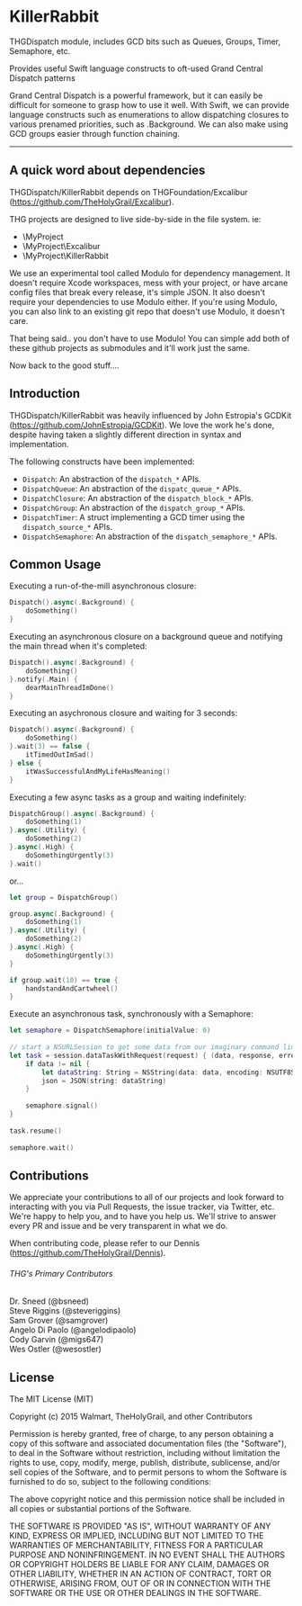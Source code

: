 # KillerRabbit
THGDispatch module, includes GCD bits such as Queues, Groups, Timer, Semaphore, etc.

Provides useful Swift language constructs to oft-used Grand Central Dispatch patterns

Grand Central Dispatch is a powerful framework, but it can easily be difficult for someone to grasp how to use it well. With Swift, we can provide language constructs such as enumerations to allow dispatching closures to various prenamed priorities, such as .Background. We can also make using GCD groups easier through function chaining.

___

## A quick word about dependencies

THGDispatch/KillerRabbit depends on THGFoundation/Excalibur (https://github.com/TheHolyGrail/Excalibur).  

THG projects are designed to live side-by-side in the file system.  ie:

* \MyProject
* \MyProject\Excalibur
* \MyProject\KillerRabbit

We use an experimental tool called Modulo for dependency management.  It doesn't require Xcode workspaces, mess with your project, or have arcane config files that break every release, it's simple JSON.  It also doesn't require your dependencies to use Modulo either.  If you're using Modulo, you can also link to an existing git repo that doesn't use Modulo, it doesn't care.

That being said.. you don't have to use Modulo!  You can simple add both of these github projects as submodules and it'll work just the same.

Now back to the good stuff....

## Introduction

THGDispatch/KillerRabbit was heavily influenced by John Estropia's GCDKit (https://github.com/JohnEstropia/GCDKit).  We love the work he's done, despite having taken a slightly different direction in syntax and implementation.

The following constructs have been implemented:

* `Dispatch`: An abstraction of the `dispatch_*` APIs.
* `DispatchQueue`: An abstraction of the `dispatc_queue_*` APIs.
* `DispatchClosure`: An abstraction of the `dispatch_block_*` APIs.
* `DispatchGroup`: An abstraction of the `dispatch_group_*` APIs.
* `DispatchTimer`: A struct implementing a GCD timer using the `dispatch_source_*` APIs.
* `DispatchSemaphore`: An abstraction of the `dispatch_semaphore_*` APIs.

## Common Usage

Executing a run-of-the-mill asynchronous closure:

```Swift
Dispatch().async(.Background) {
    doSomething()
}
```

Executing an asynchronous closure on a background queue and notifying the main thread when it's completed:
```Swift
Dispatch().async(.Background) {
    doSomething()
}.notify(.Main) {
    dearMainThreadImDone()
}
```

Executing an asychronous closure and waiting for 3 seconds:
```Swift
Dispatch().async(.Background) {
    doSomething()
}.wait(3) == false {
    itTimedOutImSad()
} else {
    itWasSuccessfulAndMyLifeHasMeaning()
}
```

Executing a few async tasks as a group and waiting indefinitely:
```Swift
DispatchGroup().async(.Background) {
    doSomething(1)
}.async(.Utility) {
    doSomething(2)
}.async(.High) {
    doSomethingUrgently(3)
}.wait()
```
or...
```Swift
let group = DispatchGroup()

group.async(.Background) {
    doSomething(1)
}.async(.Utility) {
    doSomething(2)
}.async(.High) {
    doSomethingUrgently(3)
}

if group.wait(10) == true {
    handstandAndCartwheel()
}
```

Execute an asynchronous task, synchronously with a Semaphore:
```Swift
let semaphore = DispatchSemaphore(initialValue: 0)
        
// start a NSURLSession to get some data from our imaginary command line tool.
let task = session.dataTaskWithRequest(request) { (data, response, error) -> Void in
    if data != nil {
        let dataString: String = NSString(data: data, encoding: NSUTF8StringEncoding)! as String
        json = JSON(string: dataString)
    }
            
    semaphore.signal()
}
        
task.resume()
        
semaphore.wait()
```
## Contributions

We appreciate your contributions to all of our projects and look forward to interacting with you via Pull Requests, the issue tracker, via Twitter, etc.  We're happy to help you, and to have you help us.  We'll strive to answer every PR and issue and be very transparent in what we do.

When contributing code, please refer to our Dennis (https://github.com/TheHolyGrail/Dennis).

###### THG's Primary Contributors

Dr. Sneed (@bsneed)<br>
Steve Riggins (@steveriggins)<br>
Sam Grover (@samgrover)<br>
Angelo Di Paolo (@angelodipaolo)<br>
Cody Garvin (@migs647)<br>
Wes Ostler (@wesostler)<br>

## License

The MIT License (MIT)

Copyright (c) 2015 Walmart, TheHolyGrail, and other Contributors

Permission is hereby granted, free of charge, to any person obtaining a copy
of this software and associated documentation files (the "Software"), to deal
in the Software without restriction, including without limitation the rights
to use, copy, modify, merge, publish, distribute, sublicense, and/or sell
copies of the Software, and to permit persons to whom the Software is
furnished to do so, subject to the following conditions:

The above copyright notice and this permission notice shall be included in all
copies or substantial portions of the Software.

THE SOFTWARE IS PROVIDED "AS IS", WITHOUT WARRANTY OF ANY KIND, EXPRESS OR
IMPLIED, INCLUDING BUT NOT LIMITED TO THE WARRANTIES OF MERCHANTABILITY,
FITNESS FOR A PARTICULAR PURPOSE AND NONINFRINGEMENT. IN NO EVENT SHALL THE
AUTHORS OR COPYRIGHT HOLDERS BE LIABLE FOR ANY CLAIM, DAMAGES OR OTHER
LIABILITY, WHETHER IN AN ACTION OF CONTRACT, TORT OR OTHERWISE, ARISING FROM,
OUT OF OR IN CONNECTION WITH THE SOFTWARE OR THE USE OR OTHER DEALINGS IN THE
SOFTWARE.
